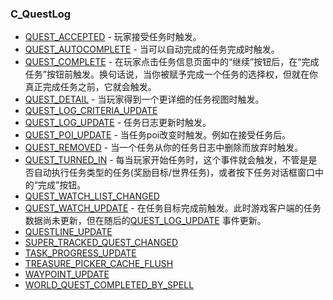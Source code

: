### C\_QuestLog

* [QUEST\_ACCEPTED](https://wow.gamepedia.com/QUEST_ACCEPTED) - 玩家接受任务时触发。
* [QUEST\_AUTOCOMPLETE](https://wow.gamepedia.com/QUEST_AUTOCOMPLETE) - 当可以自动完成的任务完成时触发。
* [QUEST\_COMPLETE](https://wow.gamepedia.com/QUEST_COMPLETE) - 在玩家点击任务信息页面中的“继续”按钮后，在“完成任务”按钮前触发。换句话说，当你被赋予完成一个任务的选择权，但就在你真正完成任务之前，它就会触发。
* [QUEST\_DETAIL](https://wow.gamepedia.com/QUEST_DETAIL) - 当玩家得到一个更详细的任务视图时触发。
* [QUEST\_LOG\_CRITERIA\_UPDATE](https://wow.gamepedia.com/QUEST_LOG_CRITERIA_UPDATE)
* [QUEST\_LOG\_UPDATE](https://wow.gamepedia.com/QUEST_LOG_UPDATE) - 任务日志更新时触发。
* [QUEST\_POI\_UPDATE](https://wow.gamepedia.com/QUEST_POI_UPDATE) - 当任务poi改变时触发。例如在接受任务后。
* [QUEST\_REMOVED](https://wow.gamepedia.com/QUEST_REMOVED) - 当一个任务从你的任务日志中删除而放弃时触发。
* [QUEST\_TURNED\_IN](https://wow.gamepedia.com/QUEST_TURNED_IN) - 每当玩家开始任务时，这个事件就会触发，不管是是否自动执行任务类型的任务\(奖励目标/世界任务\)，或者按下任务对话框窗口中的“完成”按钮。
* [QUEST\_WATCH\_LIST\_CHANGED](https://wow.gamepedia.com/QUEST_WATCH_LIST_CHANGED)
* [QUEST\_WATCH\_UPDATE](https://wow.gamepedia.com/QUEST_WATCH_UPDATE) - 在任务目标完成前触发。此时游戏客户端的任务数据尚未更新，但在随后的[QUEST\_LOG\_UPDATE](https://wow.gamepedia.com/QUEST_LOG_UPDATE) 事件更新。
* [QUESTLINE\_UPDATE](https://wow.gamepedia.com/QUESTLINE_UPDATE)
* [SUPER\_TRACKED\_QUEST\_CHANGED](https://wow.gamepedia.com/SUPER_TRACKED_QUEST_CHANGED)
* [TASK\_PROGRESS\_UPDATE](https://wow.gamepedia.com/TASK_PROGRESS_UPDATE)
* [TREASURE\_PICKER\_CACHE\_FLUSH](https://wow.gamepedia.com/TREASURE_PICKER_CACHE_FLUSH)
* [WAYPOINT\_UPDATE](https://wow.gamepedia.com/WAYPOINT_UPDATE)
* [WORLD\_QUEST\_COMPLETED\_BY\_SPELL](https://wow.gamepedia.com/WORLD_QUEST_COMPLETED_BY_SPELL)



